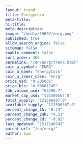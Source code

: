 ```yaml
---
layout: trend
title: Energycoin
meta-title: 
h1-title: 
meta-description: 
image: "/media/19697/enrg.png"
published: true
allow_search_engine: false
sitemap: false
enable_comment: false
sort_order: 366
permalink: "/en/enrg/trend.html"
coin_a_symbol: "ENRG"
coin_a_name: "EnergyCoin"
coin_a_lower_case: "enrg"
price_usd: "0.205031"
price_btc: "0.00001745"
24h_volume_usd: "63296.7"
market_cap_usd: "121586567.0"
total_supply: "121586567.0"
available_supply: "121586567.0"
percent_change_1h: "0.74"
percent_change_24h: "4.51"
percent_change_7d: "-0.92"
last_updated: "1517140743"
parent-url: "/en/enrg/"
author: Sam
---
```


